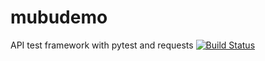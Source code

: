 # mubudemo
API test framework with pytest and requests
[![Build Status](https://app.travis-ci.com/PrinceMercy/mubudemo.svg?branch=master)](https://app.travis-ci.com/PrinceMercy/mubudemo)
